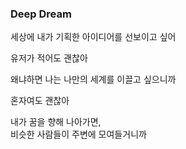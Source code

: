 ### Deep Dream

세상에 내가 기획한 아이디어를 선보이고 싶어  

유저가 적어도 괜찮아  

왜냐하면 나는 나만의 세계를 이끌고 싶으니까  

혼자여도 괜찮아  

내가 꿈을 향해 나아가면,  
비슷한 사람들이 주변에 모여들거니까  
